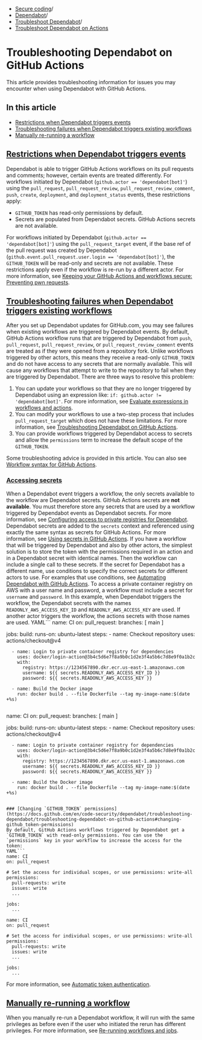   * [Secure coding](https://docs.github.com/en/code-security "Secure coding")/
  * [Dependabot](https://docs.github.com/en/code-security/dependabot "Dependabot")/
  * [Troubleshoot Dependabot](https://docs.github.com/en/code-security/dependabot/troubleshooting-dependabot "Troubleshoot Dependabot")/
  * [Troubleshoot Dependabot on Actions](https://docs.github.com/en/code-security/dependabot/troubleshooting-dependabot/troubleshooting-dependabot-on-github-actions "Troubleshoot Dependabot on Actions")


# Troubleshooting Dependabot on GitHub Actions
This article provides troubleshooting information for issues you may encounter when using Dependabot with GitHub Actions.
## In this article
  * [Restrictions when Dependabot triggers events](https://docs.github.com/en/code-security/dependabot/troubleshooting-dependabot/troubleshooting-dependabot-on-github-actions#restrictions-when-dependabot-triggers-events)
  * [Troubleshooting failures when Dependabot triggers existing workflows](https://docs.github.com/en/code-security/dependabot/troubleshooting-dependabot/troubleshooting-dependabot-on-github-actions#troubleshooting-failures-when-dependabot-triggers-existing-workflows)
  * [Manually re-running a workflow](https://docs.github.com/en/code-security/dependabot/troubleshooting-dependabot/troubleshooting-dependabot-on-github-actions#manually-re-running-a-workflow)


## [Restrictions when Dependabot triggers events](https://docs.github.com/en/code-security/dependabot/troubleshooting-dependabot/troubleshooting-dependabot-on-github-actions#restrictions-when-dependabot-triggers-events)
Dependabot is able to trigger GitHub Actions workflows on its pull requests and comments; however, certain events are treated differently.
For workflows initiated by Dependabot (`github.actor == 'dependabot[bot]'`) using the `pull_request`, `pull_request_review`, `pull_request_review_comment`, `push`, `create`, `deployment`, and `deployment_status` events, these restrictions apply:
  * `GITHUB_TOKEN` has read-only permissions by default.
  * Secrets are populated from Dependabot secrets. GitHub Actions secrets are not available.


For workflows initiated by Dependabot (`github.actor == 'dependabot[bot]'`) using the `pull_request_target` event, if the base ref of the pull request was created by Dependabot (`github.event.pull_request.user.login == 'dependabot[bot]'`), the `GITHUB_TOKEN` will be read-only and secrets are not available.
These restrictions apply even if the workflow is re-run by a different actor.
For more information, see [Keeping your GitHub Actions and workflows secure: Preventing pwn requests](https://securitylab.github.com/research/github-actions-preventing-pwn-requests/).
## [Troubleshooting failures when Dependabot triggers existing workflows](https://docs.github.com/en/code-security/dependabot/troubleshooting-dependabot/troubleshooting-dependabot-on-github-actions#troubleshooting-failures-when-dependabot-triggers-existing-workflows)
After you set up Dependabot updates for GitHub.com, you may see failures when existing workflows are triggered by Dependabot events.
By default, GitHub Actions workflow runs that are triggered by Dependabot from `push`, `pull_request`, `pull_request_review`, or `pull_request_review_comment` events are treated as if they were opened from a repository fork. Unlike workflows triggered by other actors, this means they receive a read-only `GITHUB_TOKEN` and do not have access to any secrets that are normally available. This will cause any workflows that attempt to write to the repository to fail when they are triggered by Dependabot.
There are three ways to resolve this problem:
  1. You can update your workflows so that they are no longer triggered by Dependabot using an expression like: `if: github.actor != 'dependabot[bot]'`. For more information, see [Evaluate expressions in workflows and actions](https://docs.github.com/en/actions/learn-github-actions/expressions).
  2. You can modify your workflows to use a two-step process that includes `pull_request_target` which does not have these limitations. For more information, see [Troubleshooting Dependabot on GitHub Actions](https://docs.github.com/en/code-security/dependabot/troubleshooting-dependabot/troubleshooting-dependabot-on-github-actions#restrictions-when-dependabot-triggers-events).
  3. You can provide workflows triggered by Dependabot access to secrets and allow the `permissions` term to increase the default scope of the `GITHUB_TOKEN`.


Some troubleshooting advice is provided in this article. You can also see [Workflow syntax for GitHub Actions](https://docs.github.com/en/actions/using-workflows/workflow-syntax-for-github-actions#jobsjob_idpermissions).
### [Accessing secrets](https://docs.github.com/en/code-security/dependabot/troubleshooting-dependabot/troubleshooting-dependabot-on-github-actions#accessing-secrets)
When a Dependabot event triggers a workflow, the only secrets available to the workflow are Dependabot secrets. GitHub Actions secrets are **not available**. You must therefore store any secrets that are used by a workflow triggered by Dependabot events as Dependabot secrets. For more information, see [Configuring access to private registries for Dependabot](https://docs.github.com/en/code-security/dependabot/working-with-dependabot/configuring-access-to-private-registries-for-dependabot#storing-credentials-for-dependabot-to-use).
Dependabot secrets are added to the `secrets` context and referenced using exactly the same syntax as secrets for GitHub Actions. For more information, see [Using secrets in GitHub Actions](https://docs.github.com/en/actions/security-guides/encrypted-secrets#using-encrypted-secrets-in-a-workflow).
If you have a workflow that will be triggered by Dependabot and also by other actors, the simplest solution is to store the token with the permissions required in an action and in a Dependabot secret with identical names. Then the workflow can include a single call to these secrets. If the secret for Dependabot has a different name, use conditions to specify the correct secrets for different actors to use.
For examples that use conditions, see [Automating Dependabot with GitHub Actions](https://docs.github.com/en/code-security/dependabot/working-with-dependabot/automating-dependabot-with-github-actions).
To access a private container registry on AWS with a user name and password, a workflow must include a secret for `username` and `password`.
In this example, when Dependabot triggers the workflow, the Dependabot secrets with the names `READONLY_AWS_ACCESS_KEY_ID` and `READONLY_AWS_ACCESS_KEY` are used. If another actor triggers the workflow, the actions secrets with those names are used.
YAML```
name: CI
on:
  pull_request:
    branches: [ main ]

jobs:
  build:
    runs-on: ubuntu-latest
    steps:
      - name: Checkout repository
        uses: actions/checkout@v4

      - name: Login to private container registry for dependencies
        uses: docker/login-action@3b4c5d6e7f8a9b0c1d2e3f4a5b6c7d8e9f0a1b2c
        with:
          registry: https://1234567890.dkr.ecr.us-east-1.amazonaws.com
          username: ${{ secrets.READONLY_AWS_ACCESS_KEY_ID }}
          password: ${{ secrets.READONLY_AWS_ACCESS_KEY }}

      - name: Build the Docker image
        run: docker build . --file Dockerfile --tag my-image-name:$(date +%s)

```
```
name: CI
on:
  pull_request:
    branches: [ main ]

jobs:
  build:
    runs-on: ubuntu-latest
    steps:
      - name: Checkout repository
        uses: actions/checkout@v4

      - name: Login to private container registry for dependencies
        uses: docker/login-action@3b4c5d6e7f8a9b0c1d2e3f4a5b6c7d8e9f0a1b2c
        with:
          registry: https://1234567890.dkr.ecr.us-east-1.amazonaws.com
          username: ${{ secrets.READONLY_AWS_ACCESS_KEY_ID }}
          password: ${{ secrets.READONLY_AWS_ACCESS_KEY }}

      - name: Build the Docker image
        run: docker build . --file Dockerfile --tag my-image-name:$(date +%s)

```

### [Changing `GITHUB_TOKEN` permissions](https://docs.github.com/en/code-security/dependabot/troubleshooting-dependabot/troubleshooting-dependabot-on-github-actions#changing-github_token-permissions)
By default, GitHub Actions workflows triggered by Dependabot get a `GITHUB_TOKEN` with read-only permissions. You can use the `permissions` key in your workflow to increase the access for the token:
YAML```
name: CI
on: pull_request

# Set the access for individual scopes, or use permissions: write-all
permissions:
  pull-requests: write
  issues: write
  ...

jobs:
  ...

```
```
name: CI
on: pull_request

# Set the access for individual scopes, or use permissions: write-all
permissions:
  pull-requests: write
  issues: write
  ...

jobs:
  ...

```

For more information, see [Automatic token authentication](https://docs.github.com/en/actions/security-guides/automatic-token-authentication#modifying-the-permissions-for-the-github_token).
## [Manually re-running a workflow](https://docs.github.com/en/code-security/dependabot/troubleshooting-dependabot/troubleshooting-dependabot-on-github-actions#manually-re-running-a-workflow)
When you manually re-run a Dependabot workflow, it will run with the same privileges as before even if the user who initiated the rerun has different privileges. For more information, see [Re-running workflows and jobs](https://docs.github.com/en/actions/managing-workflow-runs/re-running-workflows-and-jobs).
